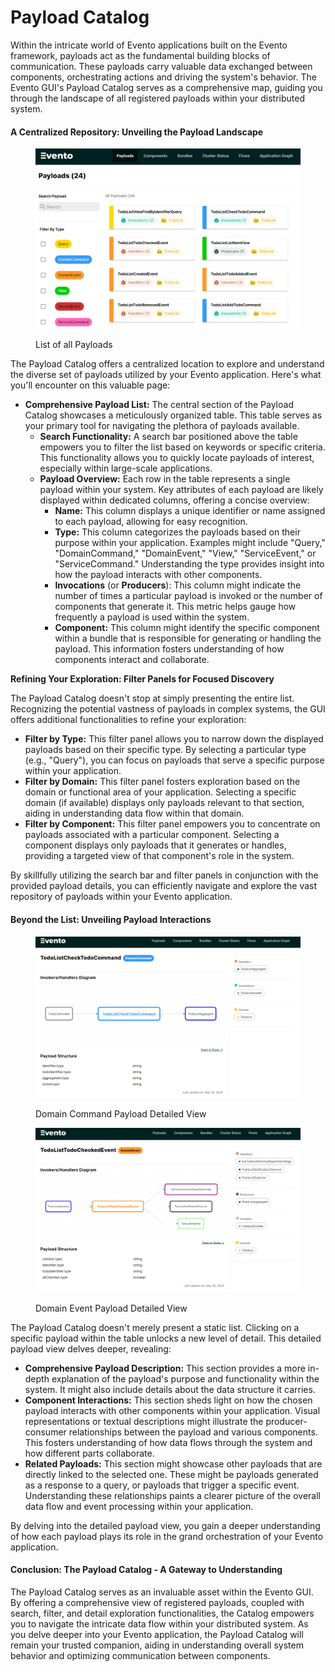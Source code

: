 # Payload Catalog

Within the intricate world of Evento applications built on the Evento framework, payloads act as the fundamental building blocks of communication. These payloads carry valuable data exchanged between components, orchestrating actions and driving the system's behavior. The Evento GUI's Payload Catalog serves as a comprehensive map, guiding you through the landscape of all registered payloads within your distributed system.

#### A Centralized Repository: Unveiling the Payload Landscape

<figure><img src="../.gitbook/assets/image (53).png" alt=""><figcaption><p>List of all Payloads</p></figcaption></figure>

The Payload Catalog offers a centralized location to explore and understand the diverse set of payloads utilized by your Evento application. Here's what you'll encounter on this valuable page:

* **Comprehensive Payload List:** The central section of the Payload Catalog showcases a meticulously organized table. This table serves as your primary tool for navigating the plethora of payloads available.
  * **Search Functionality:** A search bar positioned above the table empowers you to filter the list based on keywords or specific criteria. This functionality allows you to quickly locate payloads of interest, especially within large-scale applications.
  * **Payload Overview:** Each row in the table represents a single payload within your system. Key attributes of each payload are likely displayed within dedicated columns, offering a concise overview:
    * **Name:** This column displays a unique identifier or name assigned to each payload, allowing for easy recognition.
    * **Type:** This column categorizes the payloads based on their purpose within your application. Examples might include "Query," "DomainCommand," "DomainEvent," "View," "ServiceEvent," or "ServiceCommand." Understanding the type provides insight into how the payload interacts with other components.
    * **Invocations** (or **Producers**): This column might indicate the number of times a particular payload is invoked or the number of components that generate it. This metric helps gauge how frequently a payload is used within the system.
    * **Component:** This column might identify the specific component within a bundle that is responsible for generating or handling the payload. This information fosters understanding of how components interact and collaborate.

**Refining Your Exploration: Filter Panels for Focused Discovery**

The Payload Catalog doesn't stop at simply presenting the entire list. Recognizing the potential vastness of payloads in complex systems, the GUI offers additional functionalities to refine your exploration:

* **Filter by Type:** This filter panel allows you to narrow down the displayed payloads based on their specific type. By selecting a particular type (e.g., "Query"), you can focus on payloads that serve a specific purpose within your application.
* **Filter by Domain:** This filter panel fosters exploration based on the domain or functional area of your application. Selecting a specific domain (if available) displays only payloads relevant to that section, aiding in understanding data flow within that domain.
* **Filter by Component:** This filter panel empowers you to concentrate on payloads associated with a particular component. Selecting a component displays only payloads that it generates or handles, providing a targeted view of that component's role in the system.

By skillfully utilizing the search bar and filter panels in conjunction with the provided payload details, you can efficiently navigate and explore the vast repository of payloads within your Evento application.

#### Beyond the List: Unveiling Payload Interactions

<figure><img src="../.gitbook/assets/image (55).png" alt=""><figcaption><p>Domain Command Payload Detailed View</p></figcaption></figure>

<figure><img src="../.gitbook/assets/image (56).png" alt=""><figcaption><p>Domain Event Payload Detailed View</p></figcaption></figure>

The Payload Catalog doesn't merely present a static list. Clicking on a specific payload within the table unlocks a new level of detail. This detailed payload view delves deeper, revealing:

* **Comprehensive Payload Description:** This section provides a more in-depth explanation of the payload's purpose and functionality within the system. It might also include details about the data structure it carries.
* **Component Interactions:** This section sheds light on how the chosen payload interacts with other components within your application. Visual representations or textual descriptions might illustrate the producer-consumer relationships between the payload and various components. This fosters understanding of how data flows through the system and how different parts collaborate.
* **Related Payloads:** This section might showcase other payloads that are directly linked to the selected one. These might be payloads generated as a response to a query, or payloads that trigger a specific event. Understanding these relationships paints a clearer picture of the overall data flow and event processing within your application.

By delving into the detailed payload view, you gain a deeper understanding of how each payload plays its role in the grand orchestration of your Evento application.

#### Conclusion: The Payload Catalog - A Gateway to Understanding

The Payload Catalog serves as an invaluable asset within the Evento GUI. By offering a comprehensive view of registered payloads, coupled with search, filter, and detail exploration functionalities, the Catalog empowers you to navigate the intricate data flow within your distributed system. As you delve deeper into your Evento application, the Payload Catalog will remain your trusted companion, aiding in understanding overall system behavior and optimizing communication between components.
